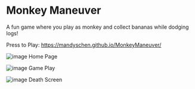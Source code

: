 # Monkey Maneuver
A fun game where you play as monkey and collect bananas while dodging logs!

Press to Play: https://mandyschen.github.io/MonkeyManeuver/

![image](https://github.com/mandyschen/MonkeyManeuver/assets/100249839/3c4738e6-812b-40ec-9591-919fd5323878)
Home Page

![image](https://github.com/mandyschen/MonkeyManeuver/assets/100249839/96fa6815-e584-4454-a164-ba8c094eeb23)
Game Play

![image](https://github.com/mandyschen/MonkeyManeuver/assets/100249839/4d6b7b38-ade1-4b34-bd6d-30dd91093721)
Death Screen
